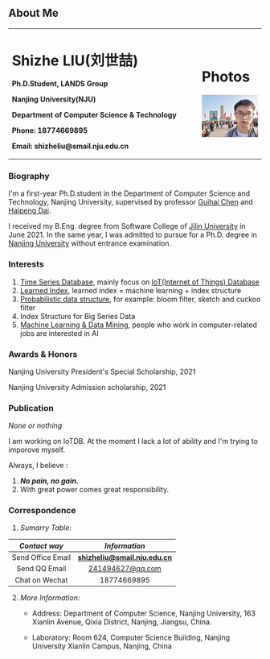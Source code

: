 ## About Me
<table border="0">
  <tr>
    <td width="75%">
      <p><h1>Shizhe LIU(刘世喆)</h1></p>
      <p><b>Ph.D.Student, LANDS Group</b></p>
      <p><b>Nanjing University(NJU)</b></p>
      <p><b>Department of Computer Science & Technology</b></p>
      <p><b>Phone: 18774669895</b></p>
      <p><b>Email: shizheliu@smail.nju.edu.cn</b></p>
    </td>
    <td width="25%">
      <p><h1>Photos</h1></p>
      <img src="/tiananmen.jpg" width="100%">
    </td>
  </tr>
</table>

### Biography

I'm a first-year Ph.D.student in the Department of Computer Science and Technology, Nanjing University, supervised by professor [Guihai Chen](http://cs.nju.edu.cn/gchen) and [Haipeng Dai](https://cs.nju.edu.cn/daihp/).

I received my B.Eng. degree from Software College of [Jilin University](https://www.jlu.edu.cn/) in June 2021. In the same year, I was admitted to pursue for a Ph.D. degree in [Nanjing University](https://www.nju.edu.cn/) without entrance examination.

### Interests

1. [Time Series Database](https://github.com/Josehokec/Time-Series-Database), mainly focus on [IoT(Internet of Things) Database](https://iotdb.apache.org/zh/)
2. [Learned Index](https://dl.acm.org/doi/pdf/10.1145/3183713.3196909), learned index = machine learning + index structure
3. [Probabilistic data structure](https://en.wikipedia.org/wiki/Category:Probabilistic_data_structures), for example: bloom filter, sketch and cuckoo filter
4. Index Structure for Big Series Data
5. [Machine Learning & Data Mining](http://www.lamda.nju.edu.cn/CH.MainPage.ashx), people who work in computer-related jobs are interested in AI

### Awards & Honors
Nanjing University President's Special Scholarship, 2021

Nanjing University Admission scholarship, 2021

### Publication
*None or nothing*

I am working on IoTDB. At the moment I lack a lot of ability and I'm trying to imporove myself.

Always, I believe : 
1. ***No pain, no gain.***
2. With great power comes great responsibility.

### Correspondence
1. *Sumarry Table:*

|*Contact way*|*Information*|
|:--: |:--: |
|Send Office Email|**shizheliu@smail.nju.edu.cn**|
|Send QQ Email|241494627@qq.com|
|Chat on Wechat|18774669895|

2. *More Information:*
 
    + Address: Department of Computer Science, Nanjing University, 163 Xianlin Avenue, Qixia District, Nanjing, Jiangsu, China.

    + Laboratory: Room 624, Computer Science Building, Nanjing University Xianlin Campus, Nanjing, China

